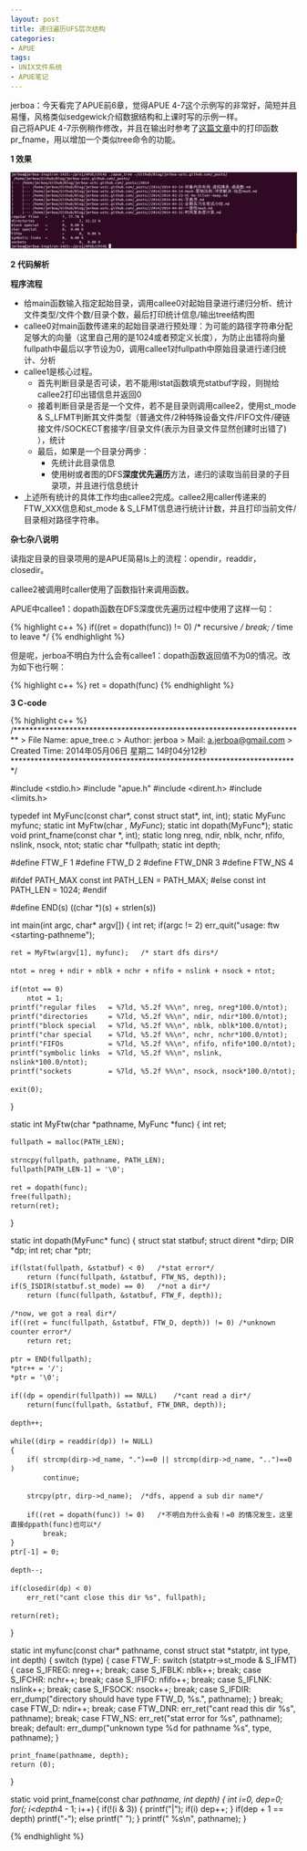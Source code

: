 ```yaml
---
layout: post
title: 递归遍历UFS层次结构
categories:
- APUE
tags:
- UNIX文件系统
- APUE笔记
---
```


jerboa：今天看完了APUE前6章，觉得APUE 4-7这个示例写的非常好，简短并且易懂，风格类似sedgewick介绍数据结构和上课时写的示例一样。  
自己将APUE 4-7示例稍作修改，并且在输出时参考了[这篇文章](http://blog.chinaunix.net/uid-10106787-id-3035688.html)中的打印函数pr_fname，用以增加一个类似tree命令的功能。

**1 效果**

![](/images/2014-05-06-1-1.PNG)

**2 代码解析**

**程序流程**

- 给main函数输入指定起始目录，调用callee0对起始目录进行递归分析、统计文件类型/文件个数/目录个数，最后打印统计信息/输出tree结构图
- callee0对main函数传递来的起始目录进行预处理：为可能的路径字符串分配足够大的向量（这里自己用的是1024或者预定义长度），为防止出错将向量fullpath中最后以字节设为0，调用callee1对fullpath中原始目录进行递归统计、分析
- callee1是核心过程。
	- 首先判断目录是否可读，若不能用lstat函数填充statbuf字段，则抛给callee2打印出错信息并返回0
	- 接着判断目录是否是一个文件，若不是目录则调用callee2，使用st_mode & S_LFMT判断其文件类型（普通文件/2种特殊设备文件/FIFO文件/硬链接文件/SOCKECT套接字/目录文件(表示为目录文件显然创建时出错了) ），统计
	- 最后，如果是一个目录分两步：
		- 先统计此目录信息
		- 使用树或者图的DFS**深度优先遍历**方法，递归的读取当前目录的子目录项，并且进行信息统计
- 上述所有统计的具体工作均由callee2完成。callee2用caller传递来的FTW\_XXX信息和st\_mode & S_LFMT信息进行统计计数，并且打印当前文件/目录相对路径字符串。

**杂七杂八说明**

读指定目录的目录项用的是APUE简易ls上的流程：opendir，readdir，closedir。

callee2被调用时caller使用了函数指针来调用函数。

APUE中callee1：dopath函数在DFS深度优先遍历过程中使用了这样一句：

{% highlight c++ %}
if((ret = dopath(func)) != 0)   /* recursive */
	break;                  /* time to leave */
{% endhighlight %}

但是呢，jerboa不明白为什么会有callee1：dopath函数返回值不为0的情况。改为如下也行啊：

{% highlight c++ %}
ret = dopath(func)
{% endhighlight %}

**3 C-code**

{% highlight c++ %}
/*************************************************************************
	> File Name: apue_tree.c
	> Author: jerboa
	> Mail: a.jerboa@gmail.com
	> Created Time: 2014年05月06日 星期二 14时04分12秒
 ************************************************************************/

#include <stdio.h>
#include "apue.h"
#include <dirent.h>
#include <limits.h>

typedef int MyFunc(const char*, const struct stat*, int, int);
static MyFunc myfunc;
static int MyFtw(char *, MyFunc*);
static int dopath(MyFunc*);
static void print_fname(const char *, int);
static long nreg, ndir, nblk, nchr, nfifo, nslink, nsock, ntot;
static char *fullpath;
static int depth;

#define FTW_F 1
#define FTW_D 2
#define FTW_DNR 3
#define FTW_NS 4

#ifdef PATH_MAX
	const int PATH_LEN = PATH_MAX;
#else
	const int PATH_LEN = 1024;
#endif

#define END(s) ((char *)(s) + strlen(s))

int main(int argc, char* argv[])
{
	int ret;
	if(argc != 2)
		err_quit("usage: ftw <starting-pathneme");
	
	ret = MyFtw(argv[1], myfunc);	/* start dfs dirs*/

	ntot = nreg + ndir + nblk + nchr + nfifo + nslink + nsock + ntot;

	if(ntot == 0)
		ntot = 1;
	printf("regular files	= %7ld, %5.2f %%\n", nreg, nreg*100.0/ntot);
	printf("directories		= %7ld, %5.2f %%\n", ndir, ndir*100.0/ntot);
	printf("block special	= %7ld, %5.2f %%\n", nblk, nblk*100.0/ntot);
	printf("char special	= %7ld, %5.2f %%\n", nchr, nchr*100.0/ntot);
	printf("FIFOs			= %7ld, %5.2f %%\n", nfifo, nfifo*100.0/ntot);
	printf("symbolic links	= %7ld, %5.2f %%\n", nslink, nslink*100.0/ntot);
	printf("sockets			= %7ld, %5.2f %%\n", nsock, nsock*100.0/ntot);

	exit(0);
}

static int MyFtw(char *pathname, MyFunc *func)
{
	int ret;

	fullpath = malloc(PATH_LEN);

	strncpy(fullpath, pathname, PATH_LEN);
	fullpath[PATH_LEN-1] = '\0';

	ret = dopath(func);
	free(fullpath);
	return(ret);
}

static int dopath(MyFunc* func)
{
	struct stat statbuf;
	struct dirent *dirp;
	DIR *dp;
	int ret;
	char *ptr;

	if(lstat(fullpath, &statbuf) < 0)	/*stat error*/
		return (func(fullpath, &statbuf, FTW_NS, depth));
	if(S_ISDIR(statbuf.st_mode) == 0)	/*not a dir*/
		return (func(fullpath, &statbuf, FTW_F, depth));

	/*now, we got a real dir*/
	if((ret = func(fullpath, &statbuf, FTW_D, depth)) != 0)	/*unknown counter error*/
		return ret;

	ptr = END(fullpath);
	*ptr++ = '/';
	*ptr = '\0';

	if((dp = opendir(fullpath)) == NULL)	/*cant read a dir*/
		return(func(fullpath, &statbuf, FTW_DNR, depth));
	
	depth++;

	while((dirp = readdir(dp)) != NULL)
	{
		if( strcmp(dirp->d_name, ".")==0 || strcmp(dirp->d_name, "..")==0 )
			continue;

		strcpy(ptr, dirp->d_name);	/*dfs, append a sub dir name*/
		
		if((ret = dopath(func)) != 0)	/*不明白为什么会有！=0 的情况发生，这里直接dppath(func)也可以*/
			break;
	}
	ptr[-1] = 0;
	
	depth--;

	if(closedir(dp) < 0)
		err_ret("cant close this dir %s", fullpath);

	return(ret);
}

static int myfunc(const char* pathname, const struct stat *statptr, int type, int depth)
{
	switch (type)
	{
		case FTW_F:
			switch (statptr->st_mode & S_IFMT)
			{
				case S_IFREG:	nreg++;		break;
				case S_IFBLK:	nblk++;		break;
				case S_IFCHR:	nchr++;		break;
				case S_IFIFO:	nfifo++;	break;
				case S_IFLNK:	nslink++;	break;
				case S_IFSOCK:	nsock++;	break;
				case S_IFDIR:
								err_dump("directory should have type FTW_D, %s.", pathname);
			}
			break;
		case FTW_D:
			ndir++;
			break;
		case FTW_DNR:
			err_ret("cant read this dir %s", pathname);
			break;
		case FTW_NS:
			err_ret("stat error for %s", pathname);
			break;
		default:
			err_dump("unknown type %d for pathname %s", type, pathname);
	}
	
	print_fname(pathname, depth);
	return (0);
}

static void print_fname(const char *pathname, int depth)
{
	int i=0, dep=0;
	for(; i<depth*4 - 1; i++)
	{
		if(!(i & 3))
		{
			printf("|");
			if(i) dep++;
		}
		if(dep + 1 == depth)
			printf("-");
		else
			printf(" ");
	}
	printf(" %s\n", pathname);
}

{% endhighlight %}